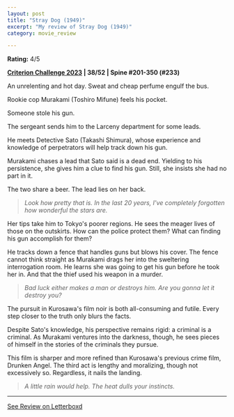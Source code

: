 ```yaml
---
layout: post
title: "Stray Dog (1949)"
excerpt: "My review of Stray Dog (1949)"
category: movie_review

---
```


**Rating:** 4/5

<b><a href="https://boxd.it/pXW6q/detail">Criterion Challenge 2023</a> | 38/52 | Spine #201-350 (#233)</b>

An unrelenting and hot day. Sweat and cheap perfume engulf the bus.

Rookie cop Murakami (Toshiro Mifune) feels his pocket.

Someone stole his gun.

The sergeant sends him to the Larceny department for some leads.

He meets Detective Sato (Takashi Shimura), whose experience and knowledge of perpetrators will help track down his gun.

Murakami chases a lead that Sato said is a dead end. Yielding to his persistence, she gives him a clue to find his gun. Still, she insists she had no part in it.

The two share a beer. The lead lies on her back.

<blockquote><i>Look how pretty that is. In the last 20 years, I've completely forgotten how wonderful the stars are.</i></blockquote>

Her tips take him to Tokyo's poorer regions. He sees the meager lives of those on the outskirts. How can the police protect them? What can finding his gun accomplish for them?

He tracks down a fence that handles guns but blows his cover. The fence cannot think straight as Murakami drags her into the sweltering interrogation room. He learns she was going to get his gun before he took her in. And that the thief used his weapon in a murder.

<blockquote><i>Bad luck either makes a man or destroys him. Are you gonna let it destroy you?</i></blockquote>

The pursuit in Kurosawa's film noir is both all-consuming and futile. Every step closer to the truth only blurs the facts.

Despite Sato's knowledge, his perspective remains rigid: a criminal is a criminal. As Murakami ventures into the darkness, though, he sees pieces of himself in the stories of the criminals they pursue.

This film is sharper and more refined than Kurosawa's previous crime film, Drunken Angel. The third act is lengthy and moralizing, though not excessively so. Regardless, it nails the landing.

<blockquote><i>A little rain would help. The heat dulls your instincts.</i></blockquote>

<hr>

[See Review on Letterboxd](https://boxd.it/5inURX)
